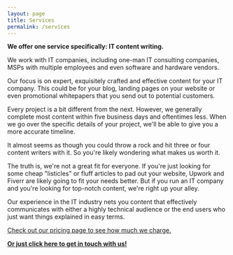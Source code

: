 ```yaml
---
layout: page
title: Services
permalink: /services
---
```


**We offer one service specifically:  IT content writing.**

We work with IT companies, including one-man IT consulting companies, MSPs with multiple employees and even software and hardware vendors.

Our focus is on expert, exquisitely crafted and effective content for your IT company.  This could be for your blog, landing pages on your website or even promotional whitepapers that you send out to potential customers.

Every project is a bit different from the next.  However, we generally complete most content within five business days and oftentimes less.  When we go over the specific details of your project, we'll be able to give you a more accurate timeline.

It almost seems as though you could throw a rock and hit three or four content writers with it.  So you're likely wondering what makes us worth it.

The truth is, we're not a great fit for everyone.  If you're just looking for some cheap "listicles" or fluff articles to pad out your website, Upwork and Fiverr are likely going to fit your needs better.  But if you run an IT company and you're looking for top-notch content, we're right up your alley.

Our experience in the IT industry nets you content that effectively communicates with either a highly technical audience or the end users who just want things explained in easy terms.

[Check out our pricing page to see how much we charge.](/pricing)

**<a href="mailto:help@techiesupport.co">Or just click here to get in touch with us!</a>**